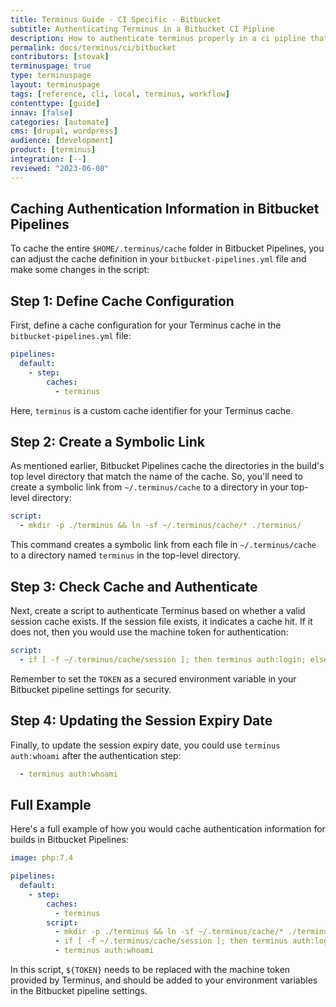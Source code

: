 ```yaml
---
title: Terminus Guide - CI Specific - Bitbucket
subtitle: Authenticating Terminus in a Bitbucket CI Pipline
description: How to authenticate terminus properly in a ci pipline that avoids errors from authenticating too many times.
permalink: docs/terminus/ci/bitbucket
contributors: [stovak]
terminuspage: true
type: terminuspage
layout: terminuspage
tags: [reference, cli, local, terminus, workflow]
contenttype: [guide]
innav: [false]
categories: [automate]
cms: [drupal, wordpress]
audience: [development]
product: [terminus]
integration: [--]
reviewed: "2023-06-08"
---
```



## Caching Authentication Information in Bitbucket Pipelines

To cache the entire `$HOME/.terminus/cache` folder in Bitbucket Pipelines, you can adjust the cache definition in your `bitbucket-pipelines.yml` file and make some changes in the script:

## Step 1: Define Cache Configuration

First, define a cache configuration for your Terminus cache in the `bitbucket-pipelines.yml` file:

```yaml:title=bitbucket-pipelines.yml
pipelines:
  default:
    - step:
        caches:
          - terminus
```

Here, `terminus` is a custom cache identifier for your Terminus cache.

## Step 2: Create a Symbolic Link

As mentioned earlier, Bitbucket Pipelines cache the directories in the build's top level directory that match the name of the cache. So, you'll need to create a symbolic link from `~/.terminus/cache` to a directory in your top-level directory:

```yaml:title=bitbucket-pipelines.yml
script:
  - mkdir -p ./terminus && ln -sf ~/.terminus/cache/* ./terminus/
```

This command creates a symbolic link from each file in `~/.terminus/cache` to a directory named `terminus` in the top-level directory.

## Step 3: Check Cache and Authenticate

Next, create a script to authenticate Terminus based on whether a valid session cache exists. If the session file exists, it indicates a cache hit. If it does not, then you would use the machine token for authentication:

```yaml:title=bitbucket-pipelines.yml
script:
  - if [ -f ~/.terminus/cache/session ]; then terminus auth:login; else terminus auth:login --machine-token=${TOKEN}; fi
```

Remember to set the `TOKEN` as a secured environment variable in your Bitbucket pipeline settings for security.

## Step 4: Updating the Session Expiry Date

Finally, to update the session expiry date, you could use `terminus auth:whoami` after the authentication step:

```yaml:title=bitbucket-pipelines.yml
  - terminus auth:whoami
```

## Full Example

Here's a full example of how you would cache authentication information for builds in Bitbucket Pipelines:

```yaml
image: php:7.4

pipelines:
  default:
    - step:
        caches:
          - terminus
        script:
          - mkdir -p ./terminus && ln -sf ~/.terminus/cache/* ./terminus/
          - if [ -f ~/.terminus/cache/session ]; then terminus auth:login; else terminus auth:login --machine-token=${TOKEN}; fi
          - terminus auth:whoami
```

In this script, `${TOKEN}` needs to be replaced with the machine token provided by Terminus, and should be added to your environment variables in the Bitbucket pipeline settings.